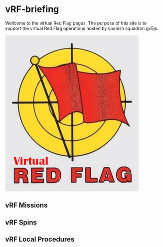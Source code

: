 # vRF-briefing
Wellcome to the virtual Red Flag pages. The purpose of this site is to support the virtual Red Flag operations hosted by spanish squadron gv5js.

![](Images/vRF.jpg)

## vRF Missions
## vRF Spins
## vRF Local Procedures
